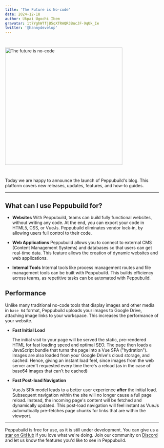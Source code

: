 ```yaml
---
title: 'The Future is No-code'
date: 2024-12-18
author: Ukpai Ugochi Ibem
gravatar: 1t7YghWTfjB5qXTRAQR3BucJF-9qUk_Ie
twitter: '@hannydevelop'
---
```


<img src="https://peppubuild.com/AboutMain.png" alt="The future is no-code"  style="width:40vw; margin:2em auto;">

Today we are happy to announce the launch of Peppubuild's blog. This platform covers new releases, updates, features, and how-to guides.

---

## What can I use Peppubuild for?

- **Websites**
With Peppubuild, teams can build fully functional websites, without writing any code. At the end, you can export your code in HTML5, CSS, or VueJs. Peppubuild eliminates vendor lock-in, by allowing users full control to their code.

- **Web Applications**
Peppubuild allows you to connect to external CMS (Content Management Systems) and databases so that users can get real-time data. This feature allows the creation of dynamic websites and web applications.

- **Internal Tools**
Internal tools like process management routes and file management tools can be built with Peppubuild. This builds efficiency across teams, as repetitive tasks can be automated with Peppubuild.

## Performance

Unlike many traditional no-code tools that display images and other media in `base 64` format, Peppubuild uploads your images to Google Drive, attaching image links to your workspace. This increases the performance of your website. 

- **Fast Initial Load**

  The initial visit to your page will be served the static, pre-rendered HTML for fast loading speed and optimal SEO. The page then loads a JavaScript bundle that turns the page into a Vue SPA ("hydration"). Images are also loaded from your Google Drive's cloud storage, and cached. Hence, giving an instant load feel, since images from the web server aren't requested every time there's a reload (as in the case of base64 images that can't be cached)

- **Fast Post-load Navigation**

  VueJs SPA model leads to a better user experience **after** the initial load. Subsequent navigation within the site will no longer cause a full page reload. Instead, the incoming page's content will be fetched and dynamically updated. This post-load navigation will feel instant as VueJs automatically pre-fetches page chunks for links that are within the viewport. 
---

Peppubuild is free for use, as it is still under development. You can give us a [star on GitHub](https://github.com/Peppu-Group/Peppubuild) if you love what we're doing. Join our community on [Discord](https://discord.com/invite/rHSdJRzzrm) and let us know the features you'd like to see in Peppubuild.
